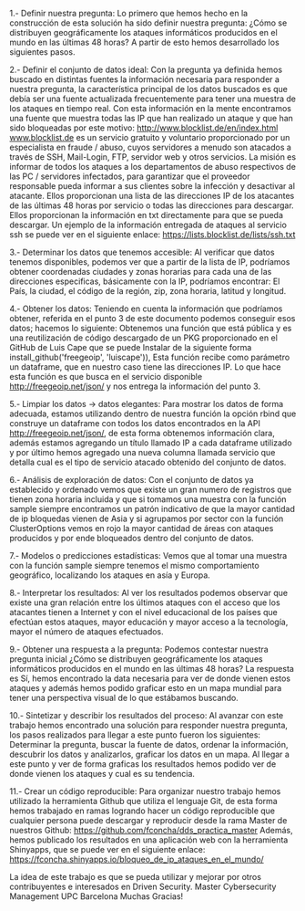 1.- Definir nuestra pregunta:
Lo primero que hemos hecho en la construcción de esta solución ha sido definir nuestra pregunta:
¿Cómo se distribuyen geográficamente los ataques informáticos producidos en el mundo en las últimas 48 horas?
A partir de esto hemos desarrollado los siguientes pasos.

2.- Definir el conjunto de datos ideal:
Con la pregunta ya definida hemos buscado en distintas fuentes la información necesaria para responder a nuestra pregunta, la característica principal de los datos buscados es que debía ser una fuente actualizada frecuentemente para tener una muestra de los ataques en tiempo real.
Con esta información en la mente encontramos una fuente que muestra todas las IP que han realizado un ataque y que han sido bloqueadas por este motivo: http://www.blocklist.de/en/index.html
www.blocklist.de es un servicio gratuito y voluntario proporcionado por un especialista en fraude / abuso, cuyos servidores a menudo son atacados a través de SSH, Mail-Login, FTP, servidor web y otros servicios.
La misión es informar de todos los ataques a los departamentos de abuso respectivos de las PC / servidores infectados, para garantizar que el proveedor responsable pueda informar a sus clientes sobre la infección y desactivar al atacante. Ellos proporcionan una lista de las direcciones IP de los atacantes de las últimas 48 horas por servicio o todas las direcciones para descargar.
Ellos proporcionan la información en txt directamente para que se pueda descargar.
Un ejemplo de la información entregada de ataques al servicio ssh se puede ver en el siguiente enlace: https://lists.blocklist.de/lists/ssh.txt

3.- Determinar los datos que tenemos accesible:
Al verificar que datos tenemos disponibles, podemos ver que a partir de la lista de IP, podríamos obtener coordenadas ciudades y zonas horarias para cada una de las direcciones especificas, básicamente con la IP, podríamos encontrar:
El País, la ciudad, el código de la región, zip, zona horaria, latitud y longitud.

4.- Obtener los datos:
Teniendo en cuenta la información que podríamos obtener, referida en el punto 3 de este documento podemos conseguir esos datos; hacemos lo siguiente:
Obtenemos una función que está pública y es una reutilización de código descargado de un PKG proporcionado en el GitHub de Luis Cape que se puede
Instalar de la siguiente forma install_github('freegeoip', 'luiscape')), Esta función recibe como parámetro un dataframe, que en nuestro caso tiene las direcciones IP.
Lo que hace esta función es que busca en el servicio disponible http://freegeoip.net/json/ y nos entrega la información del punto 3.

5.- Limpiar los datos -> datos elegantes:
Para mostrar los datos de forma adecuada, estamos utilizando dentro de nuestra función la opción rbind que construye un dataframe con todos los datos encontrados en la API http://freegeoip.net/json/, de esta forma obtenemos información clara, además estamos agregando un título llamado IP a cada dataframe utilizado y por último hemos agregado una nueva columna llamada servicio que detalla cual es el tipo de servicio atacado obtenido del conjunto de datos.

6.- Análisis de exploración de datos:
Con el conjunto de datos ya establecido y ordenado vemos que existe un gran numero de registros que tienen zona horaria incluida y que si tomamos una muestra con la función sample siempre encontramos un patrón indicativo de que la mayor cantidad de ip bloquedas vienen de Asia y si agrupamos por sector con la función ClusterOptions vemos en rojo la mayor cantidad de áreas con ataques producidos y por ende bloqueados dentro del conjunto de datos.

7.- Modelos o predicciones estadísticas:
Vemos que al tomar una muestra con la función sample siempre tenemos el mismo comportamiento geográfico, localizando los ataques en asía y Europa.

8.- Interpretar los resultados:
Al ver los resultados podemos observar que existe una gran relación entre los últimos ataques con el acceso que los atacantes tienen a Internet y con el nivel educacional de los países que efectúan estos ataques, mayor educación y mayor acceso a la tecnología, mayor el número de ataques efectuados.

9.- Obtener una respuesta a la pregunta:
Podemos contestar nuestra pregunta inicial ¿Cómo se distribuyen geográficamente los ataques informáticos producidos en el mundo en las últimas 48 horas?
La respuesta es Sí, hemos encontrado la data necesaria para ver de donde vienen estos ataques y además hemos podido graficar esto en un mapa mundial para tener una perspectiva visual de lo que estábamos buscando.

10.- Sintetizar y describir los resultados del proceso:
Al avanzar con este trabajo hemos encontrado una solución para responder nuestra pregunta, los pasos realizados para llegar a este punto fueron los siguientes:
Determinar la pregunta, buscar la fuente de datos, ordenar la información, descubrir los datos y analizarlos, graficar los datos en un mapa. Al llegar a este punto y ver de forma graficas los resultados hemos podido ver de donde vienen los ataques y cual es su tendencia.

11.- Crear un código reproducible:
Para organizar nuestro trabajo hemos utilizado la herramienta Github que utiliza el lenguaje Git, de esta forma hemos trabajado en ramas logrando hacer un código reproducible que cualquier persona puede descargar y reproducir desde la rama Master de nuestros Github: https://github.com/fconcha/dds_practica_master
Además, hemos publicado los resultados en una aplicación web con la herramienta Shinyapps, que se puede ver en el siguiente enlace: https://fconcha.shinyapps.io/bloqueo_de_ip_ataques_en_el_mundo/

La idea de este trabajo es que se pueda utilizar y mejorar por otros contribuyentes e interesados en Driven Security.
Master Cybersecurity Management UPC Barcelona
Muchas Gracias!
